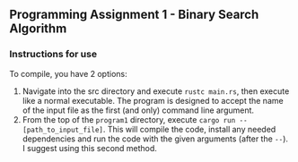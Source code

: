 ## Programming Assignment 1 - Binary Search Algorithm ##
### Instructions for use ###
To compile, you have 2 options:
1. Navigate into the src directory and execute `rustc main.rs`, then execute like a normal executable.
 The program is designed to accept the name of the input file as the first (and only) command line argument.
2. From the top of the `program1` directory, execute `cargo run -- [path_to_input_file]`. This will
 compile the code, install any needed dependencies and run the code with the given arguments (after the `--`).
 I suggest using this second method.
